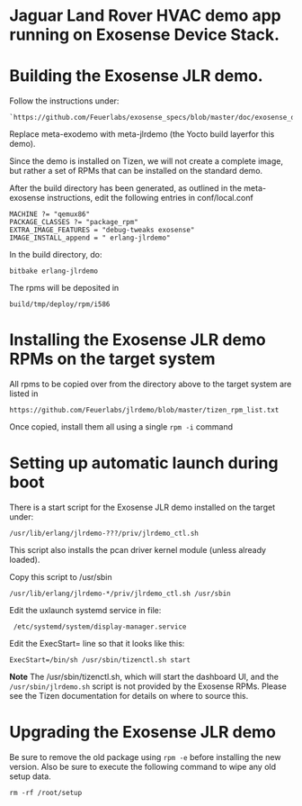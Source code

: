 # Jaguar Land Rover HVAC demo app running on Exosense Device Stack.

# Building the Exosense JLR demo.

Follow the instructions under:

    `https://github.com/Feuerlabs/exosense_specs/blob/master/doc/exosense_demo_tutorial.pdf`

Replace meta-exodemo with meta-jlrdemo (the Yocto build layerfor
this demo).

Since the demo is installed on Tizen, we will not create a complete
image, but rather a set of RPMs that can be installed on the standard
demo.  

After the build directory has been generated, as outlined in the
meta-exosense instructions, edit the following entries in
conf/local.conf

    MACHINE ?= "qemux86"
    PACKAGE_CLASSES ?= "package_rpm"
    EXTRA_IMAGE_FEATURES = "debug-tweaks exosense"
    IMAGE_INSTALL_append = " erlang-jlrdemo"

In the build directory, do:

    bitbake erlang-jlrdemo
	

The rpms will be deposited in 

    build/tmp/deploy/rpm/i586

# Installing the Exosense JLR demo RPMs on the target system

All rpms to be copied over from the directory above to the target system are listed in

    https://github.com/Feuerlabs/jlrdemo/blob/master/tizen_rpm_list.txt

Once copied, install them all using a single `rpm -i` command


# Setting up automatic launch during boot

There is a start script for the Exosense JLR demo installed on the target under:

    /usr/lib/erlang/jlrdemo-???/priv/jlrdemo_ctl.sh

This script also installs the pcan driver kernel module (unless already loaded).

Copy this script to /usr/sbin

    /usr/lib/erlang/jlrdemo-*/priv/jlrdemo_ctl.sh /usr/sbin
	
Edit the uxlaunch systemd service in file:

     /etc/systemd/system/display-manager.service
	 
Edit the ExecStart= line so that it looks like this:

    ExecStart=/bin/sh /usr/sbin/tizenctl.sh start

**Note** The /usr/sbin/tizenctl.sh, which will start the dashboard UI,
  and the `/usr/sbin/jlrdemo.sh` script is not provided by the
  Exosense RPMs. Please see the Tizen documentation for details on
  where to source this.

# Upgrading the Exosense JLR demo

Be sure to remove the old package using `rpm -e` before installing the new version.
Also be sure to execute the following command to wipe any old setup data.

    rm -rf /root/setup



